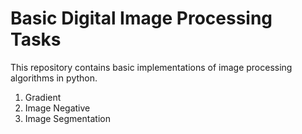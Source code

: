 # Basic Digital Image Processing Tasks

This repository contains basic implementations of image processing algorithms in python.

1. Gradient
2. Image Negative
3. Image Segmentation

